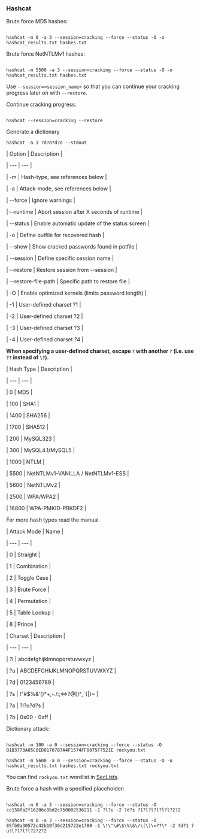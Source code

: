 ### Hashcat

Brute force MD5 hashes:

```fundamental

hashcat -m 0 -a 3 --session=cracking --force --status -O -o hashcat_results.txt hashes.txt

```

Brute force NetNTLMv1 hashes:

```fundamental

hashcat -m 5500 -a 3 --session=cracking --force --status -O -o hashcat_results.txt hashes.txt

```

Use `--session=<session_name>` so that you can continue your cracking progress later on with `--restore`.

Continue cracking progress:

```fundamental

hashcat --session=cracking --restore

```

Generate a dictionary
```Shell
hashcat -a 3 ?d?d?d?d --stdout
```



| Option | Description |

| --- | --- |

| -m | Hash-type, see references below |

| -a | Attack-mode, see references below |

| --force | Ignore warnings |

| --runtime | Abort session after X seconds of runtime |

| --status | Enable automatic update of the status screen |

| -o | Define outfile for recovered hash |

| --show | Show cracked passwords found in potfile |

| --session | Define specific session name |

| --restore | Restore session from --session |

| --restore-file-path | Specific path to restore file |

| -O | Enable optimized kernels (limits password length) |

| -1 | User-defined charset ?1 |

| -2 | User-defined charset ?2 |

| -3 | User-defined charset ?3 |

| -4 | User-defined charset ?4 |

**When specifying a user-defined charset, escape `?` with another `?` (i.e. use `??` instead of `\?`).**

| Hash Type | Description |

| --- | --- |

| 0 | MD5 |

| 100 | SHA1 |

| 1400 | SHA256 |

| 1700 | SHA512 |

| 200 | MySQL323 |

| 300 | MySQL4.1/MySQL5 |

| 1000 | NTLM |

| 5500 | NetNTLMv1-VANILLA / NetNTLMv1-ESS |

| 5600 | NetNTLMv2 |

| 2500 | WPA/WPA2 |

| 16800 | WPA-PMKID-PBKDF2 |

For more hash types read the manual.

| Attack Mode | Name |

| --- | --- |

| 0 | Straight |

| 1 | Combination |

| 2 | Toggle Case |

| 3 | Brute Force |

| 4 | Permutation |

| 5 | Table Lookup |

| 8 | Prince |

| Charset | Description |

| --- | --- |

| \?l | abcdefghijklmnopqrstuvwxyz |

| \?u | ABCDEFGHIJKLMNOPQRSTUVWXYZ |

| \?d | 0123456789 |

| \?s | \!\"\#\$\%\&\'\(\)\*\+\,\-\.\/\:\;\<\=\>\?\@\[\]\^\_\`\{\|\}\~ |

| \?a | \?l\?u\?d\?s |

| \?b | 0x00 - 0xff |

Dictionary attack:

```fundamental

hashcat -m 100 -a 0 --session=cracking --force --status -O B1B3773A05C0ED0176787A4F1574FF0075F7521E rockyou.txt

hashcat -m 5600 -a 0 --session=cracking --force --status -O -o hashcat_results.txt hashes.txt rockyou.txt

```

You can find `rockyou.txt` wordlist in [SecLists](#wordlists).

Brute force a hash with a specified placeholder:

```fundamental

hashcat -m 0 -a 3 --session=cracking --force --status -O cc158fa2f16206c8bd2c750002536211 -1 ?l?u -2 ?d?s ?1?l?l?l?l?l?2?2

hashcat -m 0 -a 3 --session=cracking --force --status -O 85fb9a30572c42b19f36d215722e1780 -1 \!\"\#\$\%\&\/\(\)\=??\* -2 ?d?1 ?u?l?l?l?l?2?2?2

```